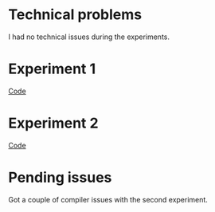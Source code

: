 # Technical problems
I had no technical issues during the experiments.

# Experiment 1
[Code](https://github.com/erlendtorsvik/dat250_1/tree/master/assignment6/serving-web-content)

# Experiment 2
[Code](https://github.com/erlendtorsvik/dat250_1/tree/master/assignment6/my-app)


# Pending issues
Got a couple of compiler issues with the second experiment.
